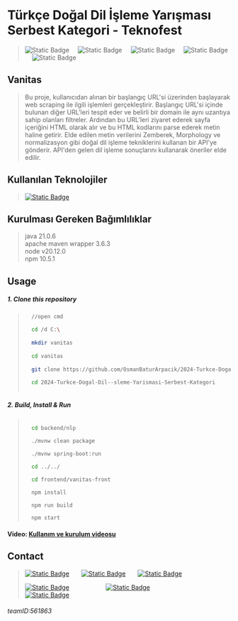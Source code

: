 # Türkçe Doğal Dil İşleme Yarışması Serbest Kategori - Teknofest

>![Static Badge](https://img.shields.io/badge/java-21.0.6-red?style=flat-square)
&nbsp; &nbsp; ![Static Badge](https://img.shields.io/badge/node-v20.12.0-red?style=flat&logo=nodedotjs&logoColor=green)
&nbsp; &nbsp; ![Static Badge](https://img.shields.io/badge/npm-v10.5.1-red?style=flat&logo=npm)
&nbsp; &nbsp; ![Static Badge](https://img.shields.io/badge/apache%20maven%20wrapper-3.6.3-red?style=flat-square&logo=apachemaven&logoColor=blue&labelColor=%23fffdd0&color=blue)
&nbsp; &nbsp; ![Static Badge](https://img.shields.io/badge/spring-3.3.2-red?style=flat-square&logo=spring&labelColor=white&color=green)

## **Vanitas** 
>Bu proje, kullanıcıdan alınan bir başlangıç URL'si üzerinden başlayarak web scraping ile ilgili işlemleri gerçekleştirir. Başlangıç URL'si içinde bulunan diğer URL'leri tespit eder ve belirli bir domain ile aynı uzantıya sahip olanları filtreler. Ardından bu URL'leri ziyaret ederek sayfa içeriğini HTML olarak alır ve bu HTML kodlarını parse ederek metin haline getirir. Elde edilen metin verilerini Zemberek, Morphology ve normalizasyon gibi doğal dil işleme tekniklerini kullanan bir API'ye gönderir. API'den gelen dil işleme sonuçlarını kullanarak öneriler elde edilir.

## Kullanılan Teknolojiler
>[![Static Badge](https://img.shields.io/badge/Java%20Spring---?style=for-the-badge&logo=spring&labelColor=white)](https://spring.io/)
&nbsp; &nbsp; &nbsp;

## Kurulması Gereken Bağımlılıklar
>java 21.0.6 <br>
>apache maven wrapper 3.6.3 <br>
>node v20.12.0 <br>
>npm 10.5.1 <br>
>[]()

## Usage
##### 1. Clone this repository
>  ```sh
>    //open cmd
>    
>    cd /d C:\
>    
>    mkdir vanitas
>    
>    cd vanitas
>    
>    git clone https://github.com/OsmanBaturArpacik/2024-Turkce-Dogal-Dil--sleme-Yarismasi-Serbest-Kategori.git
>
>    cd 2024-Turkce-Dogal-Dil--sleme-Yarismasi-Serbest-Kategori
>    
>  ```
>
>
##### 2. Build, Install & Run
>  ```sh
> 
>    cd backend/nlp
>
>    ./mvnw clean package
> 
>    ./mvnw spring-boot:run 
>  
>    cd ../../
>
>    cd frontend/vanitas-front
>
>    npm install
>  
>    npm run build
>  
>    npm start
>  
>  ```
>
#### Video: [Kullanım ve kurulum videosu]()

## Contact
>[![Static Badge](https://img.shields.io/badge/Osman%20Batur%20Arpac%C4%B1k---?style=social&logo=linkedin&labelColor=white&color=lightblue)](https://www.linkedin.com/in/osman-batur-arpacik/)
>&nbsp; &nbsp; &nbsp; [![Static Badge](https://img.shields.io/badge/OsmanBaturArpacik---?style=social&logo=github&labelColor=white&color=lightblue)](https://github.com/OsmanBaturArpacik)
>&nbsp; &nbsp; &nbsp; [![Static Badge](https://img.shields.io/badge/osmanbatur%40outlook.com---?style=social&logo=gmail&logoColor=black&labelColor=white&color=lightblue)](mailto:osmanbatur@outlook.com)
>
>[![Static Badge](https://img.shields.io/badge/Yunus%20Oz---?style=social&logo=linkedin&labelColor=white&color=lightblue)](https://www.linkedin.com/in/yunus-oz-90326169/)
>&nbsp; &nbsp; &nbsp; &nbsp; &nbsp; &nbsp; &nbsp; &nbsp; &nbsp; &nbsp; [![Static Badge](https://img.shields.io/badge/YunusOz---?style=social&logo=github&labelColor=white&color=lightblue)](https://github.com/ozyunus)
>&nbsp; &nbsp; &nbsp; &nbsp; &nbsp; &nbsp; &nbsp; &nbsp; &nbsp; &nbsp; [![Static Badge](https://img.shields.io/badge/ozyunus%40msn.com---?style=social&logo=gmail&logoColor=black&labelColor=white&color=lightblue)](mailto:ozyunus@msn.com)
###### teamID:561863
